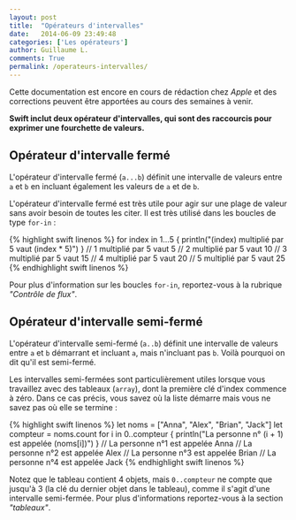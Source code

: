 ```yaml
---
layout: post
title:  "Opérateurs d'intervalles"
date:   2014-06-09 23:49:48
categories: ['Les opérateurs']
author: Guillaume L.
comments: True
permalink: /operateurs-intervalles/
---
```


<div class="swift1">
	<p>Cette documentation est encore en cours de rédaction chez <em>Apple</em> et des corrections peuvent être apportées au cours des semaines à venir.</p>
</div>

**Swift inclut deux opérateur d'intervalles, qui sont des raccourcis pour exprimer une fourchette de valeurs.**

## Opérateur d'intervalle fermé

L'opérateur d'intervalle fermé (<code>a...b</code>) définit une intervalle de valeurs entre <code>a</code> et <code>b</code> en incluant également les valeurs de <code>a</code> et de <code>b</code>.

L'opérateur d'intervalle fermé est très utile pour agir sur une plage de valeur sans avoir besoin de toutes les citer. Il est très utilisé dans les boucles de type <code>for-in</code> :

{% highlight swift linenos %}
for index in 1...5 {
    println("\(index) multiplié par 5 vaut \(index * 5)")
}
// 1 multiplié par 5 vaut 5
// 2 multiplié par 5 vaut 10
// 3 multiplié par 5 vaut 15
// 4 multiplié par 5 vaut 20
// 5 multiplié par 5 vaut 25
{% endhighlight swift linenos %}

Pour plus d'information sur les boucles <code>for-in</code>, reportez-vous à la rubrique *"Contrôle de flux"*.

## Opérateur d'intervalle semi-fermé

L'opérateur d'intervalle semi-fermé (<code>a..b</code>) définit une intervalle de valeurs entre <code>a</code> et <code>b</code> démarrant et incluant <code>a</code>, mais n'incluant pas <code>b</code>. Voilà pourquoi on dit qu'il est semi-fermé.

Les intervalles semi-fermées sont particulièrement utiles lorsque vous travaillez avec des tableaux (<code>array</code>), dont la première clé d'index commence à zéro. Dans ce cas précis, vous savez où la liste démarre mais vous ne savez pas où elle se termine :

{% highlight swift linenos %}
let noms = ["Anna", "Alex", "Brian", "Jack"]
let compteur = noms.count
for i in 0..compteur {
    println("La personne n° \(i + 1)  est appelée \(noms[i])")
}
// La personne n°1 est appelée Anna
// La personne n°2 est appelée Alex
// La personne n°3 est appelée Brian
// La personne n°4 est appelée Jack
{% endhighlight swift linenos %}

Notez que le tableau contient 4 objets, mais <code>0..compteur</code> ne compte que jusqu'à 3 (la clé du dernier objet dans le tableau), comme il s'agit d'une intervalle semi-fermée. Pour plus d'informations reportez-vous à la section *"tableaux"*.